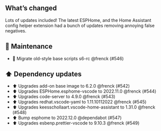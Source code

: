 ## What’s changed

Lots of updates included!
The latest ESPHome, and the Home Assistant config helper extension had a bunch of updates removing annoying false negatives.

## 🧰 Maintenance

- 🔨 Migrate old-style base scripts s6-rc @frenck (#546)

## ⬆️ Dependency updates

- ⬆️ Upgrades add-on base image to 6.2.0 @frenck (#542)
- ⬆️ Upgrades ESPHome.esphome-vscode to 2022.11.0 @frenck (#544)
- ⬆️ Upgrades code-server to 4.9.0 @frenck (#543)
- ⬆️ Upgrades redhat.vscode-yaml to 1.11.10112022 @frenck (#545)
- ⬆️ Upgrades keesschollaart.vscode-home-assistant to 1.31.0 @frenck (#548)
- ⬆️ Bump esphome to 2022.12.0 @dependabot (#547)
- ⬆️ Upgrades esbenp.prettier-vscode to 9.10.3 @frenck (#549)
